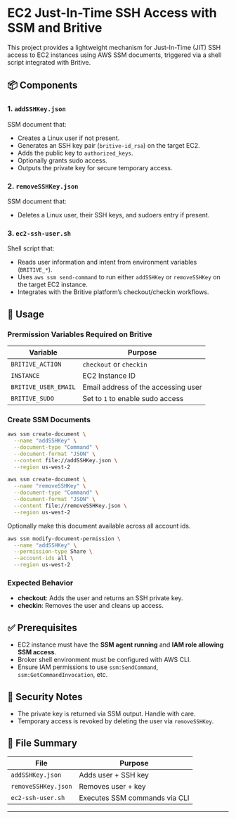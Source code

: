 # EC2 Just-In-Time SSH Access with SSM and Britive

This project provides a lightweight mechanism for Just-In-Time (JIT) SSH access to EC2 instances using AWS SSM documents, triggered via a shell script integrated with Britive.

## 📦 Components

### 1. `addSSHKey.json`
SSM document that:
- Creates a Linux user if not present.
- Generates an SSH key pair (`britive-id_rsa`) on the target EC2.
- Adds the public key to `authorized_keys`.
- Optionally grants sudo access.
- Outputs the private key for secure temporary access.

### 2. `removeSSHKey.json`
SSM document that:
- Deletes a Linux user, their SSH keys, and sudoers entry if present.

### 3. `ec2-ssh-user.sh`
Shell script that:
- Reads user information and intent from environment variables (`BRITIVE_*`).
- Uses `aws ssm send-command` to run either `addSSHKey` or `removeSSHKey` on the target EC2 instance.
- Integrates with the Britive platform’s checkout/checkin workflows.

## 🚀 Usage

### Prermission Variables Required on Britive

| Variable           | Purpose                             |
|--------------------|--------------------------------------|
| `BRITIVE_ACTION`   | `checkout` or `checkin`             |
| `INSTANCE`         | EC2 Instance ID                     |
| `BRITIVE_USER_EMAIL` | Email address of the accessing user |
| `BRITIVE_SUDO`     | Set to `1` to enable sudo access    |

### Create SSM Documents

```bash
aws ssm create-document \
  --name "addSSHKey" \
  --document-type "Command" \
  --document-format "JSON" \
  --content file://addSSHKey.json \
  --region us-west-2
```

```bash
aws ssm create-document \
  --name "removeSSHKey" \
  --document-type "Command" \
  --document-format "JSON" \
  --content file://removeSSHKey.json \
  --region us-west-2

```
Optionally make this document available across all account ids.

```bash
aws ssm modify-document-permission \
  --name "addSSHKey" \
  --permission-type Share \
  --account-ids all \
  --region us-west-2
```


### Expected Behavior
- **checkout**: Adds the user and returns an SSH private key.
- **checkin**: Removes the user and cleans up access.

## ✅ Prerequisites

- EC2 instance must have the **SSM agent running** and **IAM role allowing SSM access**.
- Broker shell environment must be configured with AWS CLI.
- Ensure IAM permissions to use `ssm:SendCommand`, `ssm:GetCommandInvocation`, etc.

## 🔐 Security Notes

- The private key is returned via SSM output. Handle with care.
- Temporary access is revoked by deleting the user via `removeSSHKey`.

## 📁 File Summary

| File               | Purpose                        |
|--------------------|--------------------------------|
| `addSSHKey.json`   | Adds user + SSH key            |
| `removeSSHKey.json`| Removes user + key             |
| `ec2-ssh-user.sh`  | Executes SSM commands via CLI  |

---
